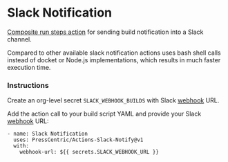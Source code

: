 # Slack Notification

[Composite run steps action](https://docs.github.com/en/free-pro-team@latest/actions/creating-actions/creating-a-composite-run-steps-action) for sending build notification into a Slack channel.

Compared to other available slack notification actions uses bash shell calls instead of docket or Node.js implementations, which results in much faster execution time.

### Instructions 

Create an org-level secret `SLACK_WEBHOOK_BUILDS` with Slack [webhook](https://api.slack.com/messaging/webhooks) URL.

Add the action call to your build script YAML and provide your Slack [webhook](https://api.slack.com/messaging/webhooks) URL:

```
- name: Slack Notification  
  uses: PressCentric/Actions-Slack-Notify@v1
  with:
    webhook-url: ${{ secrets.SLACK_WEBHOOK_URL }}
```
